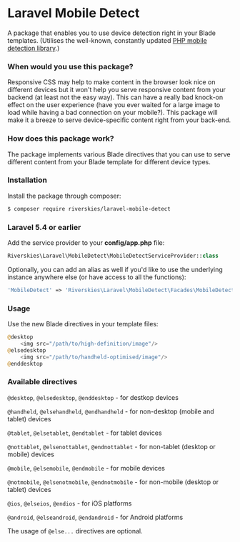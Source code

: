 # Laravel Mobile Detect

A package that enables you to use device detection right in your Blade templates. (Utilises the well-known, constantly updated [PHP mobile detection library](http://mobiledetect.net/).)

### When would you use this package?
Responsive CSS may help to make content in the browser look nice on different devices but it won't help you serve responsive content from your backend (at least not the easy way). This can have a really bad knock-on effect on the user experience (have you ever waited for a large image to load while having a bad connection on your mobile?). This package will make it a breeze to serve device-specific content right from your back-end.

### How does this package work?
The package implements various Blade directives that you can use to serve different content from your Blade template for different device types.

### Installation
Install the package through composer:

```sh
$ composer require riverskies/laravel-mobile-detect
```

### Laravel 5.4 or earlier
Add the service provider to your **config/app.php** file:

```php
Riverskies\Laravel\MobileDetect\MobileDetectServiceProvider::class
```

Optionally, you can add an alias as well if you'd like to use the underlying instance anywhere else (or have access to all the functions):
```php
'MobileDetect' => 'Riverskies\Laravel\MobileDetect\Facades\MobileDetect::class
```

### Usage
Use the new Blade directives in your template files:

```php
@desktop
    <img src="/path/to/high-definition/image"/>
@elsedesktop
    <img src="/path/to/handheld-optimised/image"/>
@enddesktop
```

### Available directives
`@desktop`, `@elsedesktop`, `@enddesktop` - for destkop devices

`@handheld`, `@elsehandheld`, `@endhandheld` - for non-desktop (mobile and tablet) devices

`@tablet`, `@elsetablet`, `@endtablet` - for tablet devices

`@nottablet`, `@elsenottablet`, `@endnottablet` - for non-tablet (desktop or mobile) devices

`@mobile`, `@elsemobile`, `@endmobile` - for mobile devices

`@notmobile`, `@elsenotmobile`, `@endnotmobile` - for non-mobile (desktop or tablet) devices

`@ios`, `@elseios`, `@endios` - for iOS platforms

`@android`, `@elseandroid`, `@endandroid` - for Android platforms

The usage of `@else...` directives are optional.
